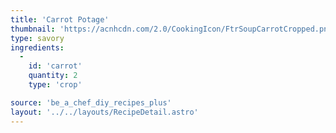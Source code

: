 ```yaml
---
title: 'Carrot Potage'
thumbnail: 'https://acnhcdn.com/2.0/CookingIcon/FtrSoupCarrotCropped.png'
type: savory
ingredients:
  -
    id: 'carrot'
    quantity: 2
    type: 'crop'

source: 'be_a_chef_diy_recipes_plus'
layout: '../../layouts/RecipeDetail.astro'
---
```

